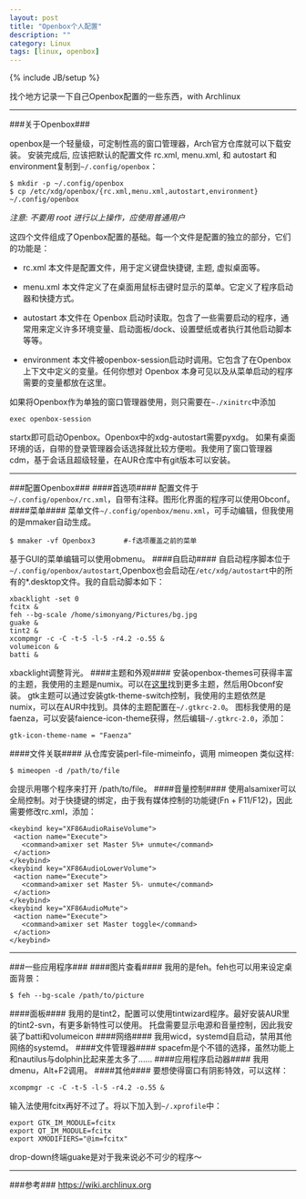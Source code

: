 ```yaml
---
layout: post
title: "Openbox个人配置"
description: ""
category: Linux
tags: [linux, openbox]
---
```

{% include JB/setup %}

找个地方记录一下自己Openbox配置的一些东西，with Archlinux

---
###关于Openbox###

openbox是一个轻量级，可定制性高的窗口管理器，Arch官方仓库就可以下载安装。
安装完成后, 应该把默认的配置文件 rc.xml, menu.xml, 和 autostart 和environment复制到`~/.config/openbox`：

	$ mkdir -p ~/.config/openbox
	$ cp /etc/xdg/openbox/{rc.xml,menu.xml,autostart,environment} ~/.config/openbox

*注意: 不要用 root 进行以上操作，应使用普通用户*

这四个文件组成了Openbox配置的基础。每一个文件是配置的独立的部分，它们的功能是：

* rc.xml 
本文件是配置文件，用于定义键盘快捷键, 主题, 虚拟桌面等。

* menu.xml
 本文件定义了在桌面用鼠标击键时显示的菜单。它定义了程序启动器和快捷方式。

* autostart
本文件在 Openbox 启动时读取。包含了一些需要启动的程序，通常用来定义许多环境变量、启动面板/dock、设置壁纸或者执行其他启动脚本等等。

* environment
本文件被openbox-session启动时调用。它包含了在Openbox上下文中定义的变量。任何你想对 Openbox 本身可见以及从菜单启动的程序需要的变量都放在这里。

如果将Openbox作为单独的窗口管理器使用，则只需要在`~./xinitrc`中添加
    
    exec openbox-session
startx即可启动Openbox。Openbox中的xdg-autostart需要pyxdg。
如果有桌面环境的话，自带的登录管理器会话选择就比较方便啦。我使用了窗口管理器cdm，基于会话且超级轻量，在AUR仓库中有git版本可以安装。

---
###配置Openbox###
####首选项####
配置文件于`~/.config/openbox/rc.xml`，自带有注释。图形化界面的程序可以使用Obconf。
####菜单####
菜单文件`~/.config/openbox/menu.xml`，可手动编辑，但我使用的是mmaker自动生成。
    
    $ mmaker -vf Openbox3       #-f选项覆盖之前的菜单
基于GUI的菜单编辑可以使用obmenu。
####自启动####
自启动程序脚本位于`~/.config/openbox/autostart`,Openbox也会启动在`/etc/xdg/autostart`中的所有的*.desktop文件。我的自启动脚本如下：

	xbacklight -set 0
	fcitx &
	feh --bg-scale /home/simonyang/Pictures/bg.jpg
	guake &
	tint2 &
	xcompmgr -c -C -t-5 -l-5 -r4.2 -o.55 &
	volumeicon &
	batti &

xbacklight调整背光。
####主题和外观####
安装openbox-themes可获得丰富的主题，我使用的主题是numix。可以在[这里]找到更多主题，然后用Obconf安装。
gtk主题可以通过安装gtk-theme-switch控制，我使用的主题依然是numix，可以在AUR中找到。具体的主题配置在`~/.gtkrc-2.0`。
图标我使用的是faenza，可以安装faience-icon-theme获得，然后编辑`~/.gtkrc-2.0`，添加：

    gtk-icon-theme-name = "Faenza"
####文件关联####
从仓库安装perl-file-mimeinfo，调用 mimeopen 类似这样:
    
    $ mimeopen -d /path/to/file
会提示用哪个程序来打开 /path/to/file。
####音量控制####
使用alsamixer可以全局控制。对于快捷键的绑定，由于我有媒体控制的功能键(Fn + F11/F12)，因此需要修改rc.xml，添加：

    <keybind key="XF86AudioRaiseVolume">
     <action name="Execute">
       <command>amixer set Master 5%+ unmute</command>
     </action>
    </keybind>
    <keybind key="XF86AudioLowerVolume">
     <action name="Execute">
       <command>amixer set Master 5%- unmute</command>
     </action>
    </keybind>
    <keybind key="XF86AudioMute">
     <action name="Execute">
       <command>amixer set Master toggle</command>
     </action>
    </keybind>
    
---    
###一些应用程序###
####图片查看####
我用的是feh。feh也可以用来设定桌面背景：
    
    $ feh --bg-scale /path/to/picture
####面板####
我用的是tint2，配置可以使用tintwizard程序。最好安装AUR里的tint2-svn，有更多新特性可以使用。
托盘需要显示电源和音量控制，因此我安装了batti和volumeicon
####网络####
我用wicd，systemd自启动，禁用其他网络的systemd。
####文件管理器####
spacefm是个不错的选择，虽然功能上和nautilus与dolphin比起来差太多了......
####应用程序启动器####
我用dmenu，Alt+F2调用。
####其他####
要想使得窗口有阴影特效，可以这样：
    
    xcompmgr -c -C -t-5 -l-5 -r4.2 -o.55 &
输入法使用fcitx再好不过了。将以下加入到`~/.xprofile`中：

    export GTK_IM_MODULE=fcitx
    export QT_IM_MODULE=fcitx
    export XMODIFIERS="@im=fcitx"

drop-down终端guake是对于我来说必不可少的程序～

---
###参考###
<https://wiki.archlinux.org>

  [这里]: www.box-look.org









